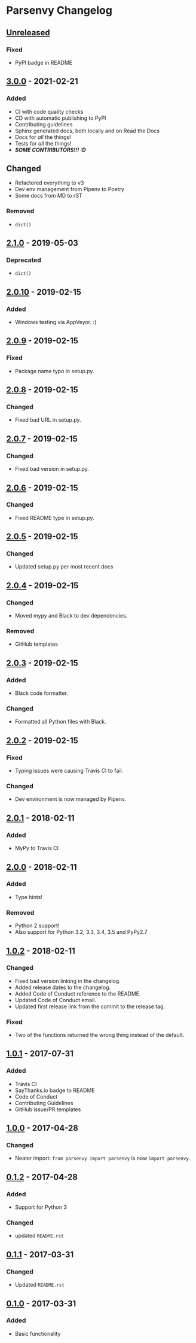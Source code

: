 # Parsenvy Changelog


<!--
headers:
Added      - new features
Changed    - changes in existing functionality
Deprecated - soon-to-be removed features
Removed    - now removed features
Fixed      - any bug fixes
Security   - in case of vulnerabilities
-->


## [Unreleased]

### Fixed
- PyPI badge in README


## [3.0.0] - 2021-02-21

### Added
- CI with code quality checks
- CD with automatic publishing to PyPI
- Contributing guidelines
- Sphinx generated docs, both locally and on Read the Docs
- Docs for _all_ the things!
- Tests for _all_ the things!
- _**SOME CONTRIBUTORS!!! :D**_

## Changed
- Refactored everything to v3
- Dev env management from Pipenv to Poetry
- Some docs from MD to rST

### Removed
- `dict()`


## [2.1.0] - 2019-05-03

### Deprecated
- `dict()`


## [2.0.10] - 2019-02-15

### Added
- Windows testing via AppVeyor. :)


## [2.0.9] - 2019-02-15

### Fixed
- Package name typo in setup.py.


## [2.0.8] - 2019-02-15

### Changed
- Fixed bad URL in setup.py.


## [2.0.7] - 2019-02-15

### Changed
- Fixed bad version in setup.py.


## [2.0.6] - 2019-02-15

### Changed
- Fixed README type in setup.py.


## [2.0.5] - 2019-02-15

### Changed
- Updated setup.py per most recent docs


## [2.0.4] - 2019-02-15

### Changed
- Moved mypy and Black to dev dependencies.

### Removed
- GitHub templates


## [2.0.3] - 2019-02-15

### Added
- Black code formatter.

### Changed
- Formatted all Python files with Black.


## [2.0.2] - 2019-02-15

### Fixed
- Typing issues were causing Travis CI to fail.

### Changed
- Dev environment is now managed by Pipenv.


## [2.0.1] - 2018-02-11

### Added
- MyPy to Travis CI


## [2.0.0] - 2018-02-11

### Added
- Type hints!

### Removed
- Python 2 support!
- Also support for Python 3.2, 3.3, 3.4, 3.5 and PyPy2.7


## [1.0.2] - 2018-02-11

### Changed
- Fixed bad version linking in the changelog.
- Added release dates to the changelog.
- Added Code of Conduct reference to the README.
- Updated Code of Conduct email.
- Updated first release link from the commit to the release tag.

### Fixed
- Two of the functions returned the wrong thing instead of the default.


## [1.0.1] - 2017-07-31

### Added
- Travis CI
- SayThanks.io badge to README
- Code of Conduct
- Contributing Guidelines
- GitHub issue/PR templates


## [1.0.0] - 2017-04-28

### Changed
- Neater import: `from parsenvy import parsenvy` is now `import parsenvy`.


## [0.1.2] - 2017-04-28

### Added
- Support for Python 3

### Changed
- updated `README.rst`


## [0.1.1] - 2017-03-31

### Changed
- Updated `README.rst`


## [0.1.0] - 2017-03-31

### Added
- Basic functionality


[Unreleased]: https://github.com/nkantar/Parsenvy/compare/3.3.0...HEAD
[3.0.0]: https://github.com/nkantar/Parsenvy/compare/2.1.0...3.0.0
[2.1.0]: https://github.com/nkantar/Parsenvy/compare/2.0.10...2.1.0
[2.0.10]: https://github.com/nkantar/Parsenvy/compare/2.0.9...2.0.10
[2.0.9]: https://github.com/nkantar/Parsenvy/compare/2.0.8...2.0.9
[2.0.8]: https://github.com/nkantar/Parsenvy/compare/2.0.7...2.0.8
[2.0.7]: https://github.com/nkantar/Parsenvy/compare/2.0.6...2.0.7
[2.0.6]: https://github.com/nkantar/Parsenvy/compare/2.0.5...2.0.6
[2.0.5]: https://github.com/nkantar/Parsenvy/compare/2.0.4...2.0.5
[2.0.4]: https://github.com/nkantar/Parsenvy/compare/2.0.3...2.0.4
[2.0.3]: https://github.com/nkantar/Parsenvy/compare/2.0.2...2.0.3
[2.0.2]: https://github.com/nkantar/Parsenvy/compare/2.0.1...2.0.2
[2.0.1]: https://github.com/nkantar/Parsenvy/compare/2.0.0...2.0.1
[2.0.0]: https://github.com/nkantar/Parsenvy/compare/1.0.2...2.0.0
[1.0.2]: https://github.com/nkantar/Parsenvy/compare/1.0.1...1.0.2
[1.0.1]: https://github.com/nkantar/Parsenvy/compare/1.0.0...1.0.1
[1.0.0]: https://github.com/nkantar/Parsenvy/compare/0.1.2...1.0.0
[0.1.2]: https://github.com/nkantar/Parsenvy/compare/0.1.1...0.1.2
[0.1.1]: https://github.com/nkantar/Parsenvy/compare/0.1.0...0.1.1
[0.1.0]: https://github.com/nkantar/Parsenvy/releases/tag/0.1.0
